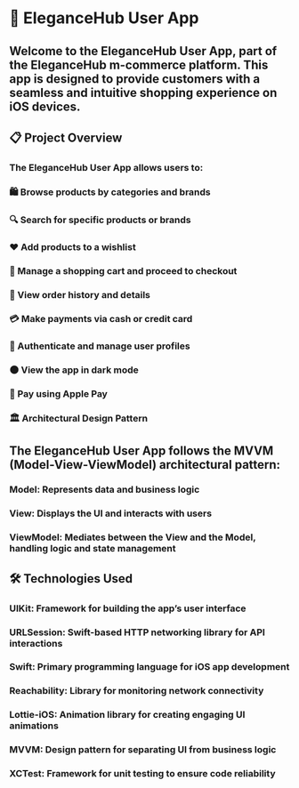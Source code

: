 # 📱 EleganceHub User App
## Welcome to the EleganceHub User App, part of the EleganceHub m-commerce platform. This app is designed to provide customers with a seamless and intuitive shopping experience on iOS devices.

## 📋 Project Overview
### The EleganceHub User App allows users to:

### 🛍️ Browse products by categories and brands
### 🔍 Search for specific products or brands
### ❤️ Add products to a wishlist
### 🛒 Manage a shopping cart and proceed to checkout
### 📜 View order history and details
### 💳 Make payments via cash or credit card
### 🔐 Authenticate and manage user profiles
### 🌑 View the app in dark mode
### 🏦 Pay using Apple Pay
### 🏛️ Architectural Design Pattern

## The EleganceHub User App follows the MVVM (Model-View-ViewModel) architectural pattern:

### Model: Represents data and business logic
### View: Displays the UI and interacts with users
### ViewModel: Mediates between the View and the Model, handling logic and state management
## 🛠️ Technologies Used
### UIKit: Framework for building the app’s user interface
### URLSession: Swift-based HTTP networking library for API interactions
### Swift: Primary programming language for iOS app development
### Reachability: Library for monitoring network connectivity
### Lottie-iOS: Animation library for creating engaging UI animations
### MVVM: Design pattern for separating UI from business logic
### XCTest: Framework for unit testing to ensure code reliability
